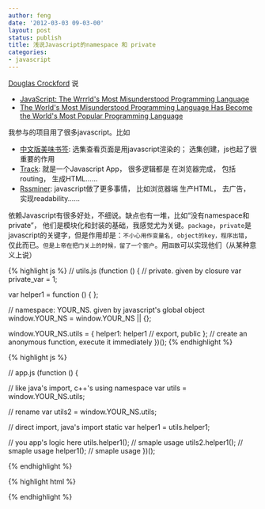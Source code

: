 ```yaml
---
author: feng
date: '2012-03-03 09-03-00'
layout: post
status: publish
title: 浅说Javascript的namespace 和 private
categories:
- javascript
---
```


[Douglas Crockford](http://www.crockford.com/) 说

* [JavaScript: The Wrrrld's Most Misunderstood Programming Language](http://javascript.crockford.com/javascript.html)
* [The World's Most Misunderstood Programming Language Has Become the World's Most Popular Programming Language](http://javascript.crockford.com/popular.html)

我参与的项目用了很多javascript。比如

* [中文版美味书签](http://mei.fm/): 选集查看页面是用javascript渲染的；
  选集创建，js也起了很重要的作用
* [Track](https://trakrapp.com/): 就是一个Javascript App， 很多逻辑都是
  在浏览器完成， 包括routing， 生成HTML......
* [Rssminer](http://rssminer.net): javascript做了更多事情， 比如浏览器端
  生产HTML， 去广告， 实现readability......

依赖Javascript有很多好处，不细说。缺点也有一堆，比如“没有namespace和private”， 他们是模块化和封装的基础，我感觉尤为关键。`package`，`private`是javascript的关键字，但是作用却是：`不小心用作变量名, object的key，程序出错`，仅此而已。`但是上帝在把门关上的时候，留了一个窗户`。用`函数`可以实现他们（从某种意义上说）

{% highlight js %}
// utils.js
(function () {
  //  private. given by closure
  var private_var = 1;

  var helper1 = function () {
  };

  // namespace: YOUR_NS. given by javascript's global object
  window.YOUR_NS = window.YOUR_NS || {};

  window.YOUR_NS.utils = {
    helper1: helper1            // export, public
  };
  // create an anonymous function, execute it immediately
})();
{% endhighlight %}

{% highlight js %}

// app.js
(function () {

  // like java's import, c++'s using namespace
  var utils = window.YOUR_NS.utils;

  // rename
  var utils2 = window.YOUR_NS.utils;

  // direct import, java's import static
  var helper1 = utils.helper1;

  // you app's logic here
  utils.helper1();              // smaple usage
  utils2.helper1();             // smaple usage
  helper1();                    // smaple usage
})();

{% endhighlight %}

{% highlight html %}
<!-- app.html -->
<!-- browser load and execute them in order -->
<script src="utils.js"></script>
<script src="app.js"></script>
{% endhighlight %}

